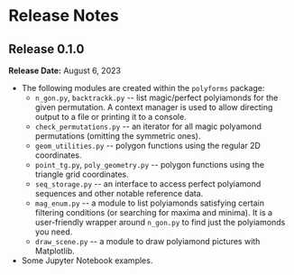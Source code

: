 # Release Notes

## Release 0.1.0 

**Release Date:** August 6, 2023

* The following modules are created within the `polyforms` package: 
    * `n_gon.py`, `backtrackk.py` -- list magic/perfect polyiamonds for the given permutation. 
      A context manager is used to allow directing output to a file or printing it to a console.
    * `check_permutations.py` -- an iterator for all magic polyamond permutations (omitting the symmetric ones). 
    * `geom_utilities.py` -- polygon functions using the regular 2D coordinates. 
    * `point_tg.py`, `poly_geometry.py` -- polygon functions using the triangle grid coordinates.
    * `seq_storage.py` -- an interface to access perfect polyiamond sequences and other notable reference data. 
    * `mag_enum.py` -- a module to list polyiamonds satisfying certain filtering conditions (or searching for 
      maxima and minima). It is a user-friendly wrapper around `n_gon.py` to find just the polyiamonds you need.
    * `draw_scene.py` -- a module to draw polyiamond pictures with Matplotlib.
* Some Jupyter Notebook examples.
